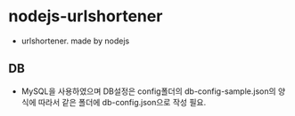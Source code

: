 # nodejs-urlshortener
- urlshortener. made by nodejs

## DB
- MySQL을 사용하였으며 DB설정은 config폴더의 db-config-sample.json의 양식에 따라서 같은 폴더에 db-config.json으로 작성 필요.
